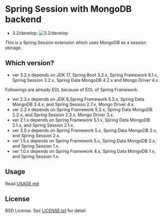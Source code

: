 # Spring Session with MongoDB backend

- 3.2/develop: ![3.2/develop](https://github.com/tmurakam/spring-session-ext-mongo/actions/workflows/maven.yml/badge.svg?branch=3.2/develop)

This is a Spring Session extension which uses MongoDB as a session storage.

## Which version?

* ver 3.2.x depends on JDK 17, Spring Boot 3.2.x, Spring Framework 6.1.x, Spring Session 3.2.x, Spring Data MongoDB 4.2.x and Mongo Driver 4.x.

Followings are already EOL because of EOL of Spring Framework.

* ver 2.3.x depends on JDK 8,Spring Framework 5.3.x, Spring Data MongoDB 3.4.x, and Spring Session 2.7.x, Mongo Driver 4.x.
* ver 2.2.x depends on Spring Framework 5.2.x, Spring Data MongoDB 2.2.x, and Spring Session 2.3.x, Mongo Driver 3.x.
* ver 2.1.x depends on Spring Framework 5.1.x, Spring Data MongoDB 2.1.x, and Spring Session 2.1.x.
* ver 2.0.x depends on Spring Framework 5.x, Spring Data MongoDB 2.x, and Spring Session 2.x.
* ver 1.5.x depends on Spring Framework 5.x, Spring Data MongoDB 2.x, and Spring Session 1.x.
* ver 1.0.x depends on Spring Framework 4.x, Spring Data MongoDB 1.x, and Spring Session 1.x.

## Usage

Read [USAGE.md](./USAGE.md)

## License

BSD License. Ses [LICENSE.txt](./LICENSE.txt) for detail.
